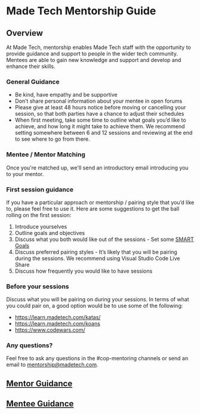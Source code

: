 # Made Tech Mentorship Guide

## Overview
At Made Tech, mentorship enables Made Tech staff with the opportunity to provide guidance and support to people in the wider tech community. Mentees are able to gain new knowledge and support and develop and enhance their skills.

### General Guidance
* Be kind, have empathy and be supportive
* Don’t share personal information about your mentee in open forums
* Please give at least 48 hours notice before moving or cancelling your session, so that both parties have a chance to adjust their schedules
* When first meeting, take some time to outline what goals you’d like to achieve, and how long it might take to achieve them. We recommend setting somewhere between 6 and 12 sessions and reviewing at the end to see where to go from there. 

### Mentee / Mentor Matching
Once you're matched up, we'll send an introductory email introducing you to your mentor.

### First session guidance
If you have a particular approach or mentorship / pairing style that you’d like to, please feel free to use it. Here are some suggestions to get the ball rolling on the first session:
1. Introduce yourselves
2. Outline goals and objectives
3. Discuss what you both would like out of the sessions - Set some [SMART Goals](https://www.mindtools.com/pages/article/smart-goals.htm)
4. Discuss preferred pairing styles - It’s likely that you will be pairing during the sessions. We recommend using Visual Studio Code Live Share
5. Discuss how frequently you would like to have sessions 

### Before your sessions
Discuss what you will be pairing on during your sessions. In terms of what you could pair on, a good option would be to use some of the following: 
- https://learn.madetech.com/katas/
- https://learn.madetech.com/koans
- https://www.codewars.com/

### Any questions?
Feel free to ask any questions in the #cop-mentoring channels or send an email to mentorship@madetech.com.

## [Mentor Guidance](mentors)
## [Mentee Guidance](mentees)